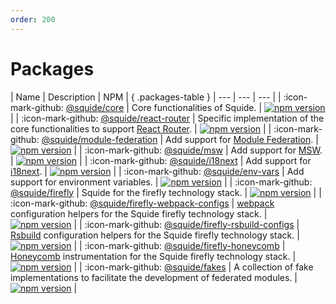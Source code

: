 ```yaml
---
order: 200
---
```


# Packages

<style>
.packages-table th:first-of-type {
    width: 40% !important;
}

.packages-table th:nth-of-type(3) {
    min-width: 120px !important;
}
</style>

| Name | Description | NPM | { .packages-table }
| --- | --- | --- |
| :icon-mark-github: [@squide/core](https://github.com/workleap/wl-squide/tree/main/packages/core) | Core functionalities of Squide. | [![npm version](https://img.shields.io/npm/v/@squide/core)](https://www.npmjs.com/package/@squide/core) |
| :icon-mark-github: [@squide/react-router](https://github.com/workleap/wl-squide/tree/main/packages/react-router) | Specific implementation of the core functionalities to support [React Router](https://reactrouter.com/en/main). | [![npm version](https://img.shields.io/npm/v/@squide/react-router)](https://www.npmjs.com/package/@squide/react-router) |
| :icon-mark-github: [@squide/module-federation](https://github.com/workleap/wl-squide/tree/main/packages/module-federation) | Add support for [Module Federation](https://module-federation.io/). | [![npm version](https://img.shields.io/npm/v/@squide/module-federation)](https://www.npmjs.com/package/@squide/module-federation) |
| :icon-mark-github: [@squide/msw](https://github.com/workleap/wl-squide/tree/main/packages/msw) | Add support for [MSW](https://mswjs.io/). | [![npm version](https://img.shields.io/npm/v/@squide/msw)](https://www.npmjs.com/package/@squide/msw) |
| :icon-mark-github: [@squide/i18next](https://github.com/workleap/wl-squide/tree/main/packages/i18next) | Add support for [i18next](https://www.i18next.com/). | [![npm version](https://img.shields.io/npm/v/@squide/i18next)](https://www.npmjs.com/package/@squide/i18next) |
| :icon-mark-github: [@squide/env-vars](https://github.com/workleap/wl-squide/tree/main/packages/env-vars) | Add support for environment variables. | [![npm version](https://img.shields.io/npm/v/@squide/env-vars)](https://www.npmjs.com/package/@squide/env-vars) |
| :icon-mark-github: [@squide/firefly](https://github.com/workleap/wl-squide/tree/main/packages/firefly) | Squide for the firefly technology stack. | [![npm version](https://img.shields.io/npm/v/@squide/firefly)](https://www.npmjs.com/package/@squide/firefly) |
| :icon-mark-github: [@squide/firefly-webpack-configs](https://github.com/workleap/wl-squide/tree/main/packages/firefly-webpack-configs) | [webpack](https://webpack.js.org/) configuration helpers for the Squide firefly technology stack. | [![npm version](https://img.shields.io/npm/v/@squide/firefly-webpack-configs)](https://www.npmjs.com/package/@squide/firefly-webpack-configs) |
| :icon-mark-github: [@squide/firefly-rsbuild-configs](https://github.com/workleap/wl-squide/tree/main/packages/firefly-rsbuild-configs) | [Rsbuild](https://rsbuild.dev/) configuration helpers for the Squide firefly technology stack. | [![npm version](https://img.shields.io/npm/v/@squide/firefly-rsbuild-configs)](https://www.npmjs.com/package/@squide/firefly-rsbuild-configs) |
| :icon-mark-github: [@squide/firefly-honeycomb](https://github.com/workleap/wl-squide/tree/main/packages/firefly-honeycomb) | [Honeycomb](https://www.honeycomb.io/) instrumentation for the Squide firefly technology stack. | [![npm version](https://img.shields.io/npm/v/@squide/firefly-honeycomb)](https://www.npmjs.com/package/@squide/firefly-honeycomb) |
| :icon-mark-github: [@squide/fakes](https://github.com/workleap/wl-squide/tree/main/packages/fakes) | A collection of fake implementations to facilitate the development of federated modules. | [![npm version](https://img.shields.io/npm/v/@squide/fakes)](https://www.npmjs.com/package/@squide/fakes) |
